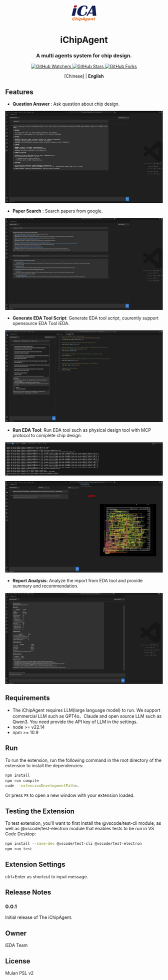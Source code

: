 <div align="center">
<img src="/icon/iCA-wsy.png" width="16%" alt="iChipAgent" />
 <h1>iChipAgent</h1>

<h3> A multi agents system for chip design.</h3>

<p align="center">
    <a title="GitHub Watchers" target="_blank" href="https://github.com/OSCC-Project/iChipAgent/watchers">
        <img alt="GitHub Watchers" src="https://img.shields.io/github/watchers/OSCC-Project/iChipAgent.svg?label=Watchers&style=social" />
    </a>
    <a title="GitHub Stars" target="_blank" href="hhttps://github.com/OSCC-Project/iChipAgent/stargazers">
        <img alt="GitHub Stars" src="https://img.shields.io/github/stars/OSCC-Project/iChipAgent.svg?label=Stars&style=social" />
    </a>
    <a title="GitHub Forks" target="_blank" href="https://github.com/OSCC-Project/iChipAgent/network/members">
        <img alt="GitHub Forks" src="https://img.shields.io/github/forks/OSCC-Project/iChipAgent.svg?label=Forks&style=social" />
    </a>
</p>

[Chinese] | **English**

</div>



## Features

- **Question Answer** : Ask question about chip design.

![QA](./images/QA.png "QA")

- **Paper Search** : Search papers from google.

![PaperSearch](./images/paper-search.png "PaperSearch")

- **Generate EDA Tool Script**: Generate EDA tool script, cuurently support opensource EDA Tool iEDA.

![GenerateScript](./images/generate-script.png "GenerateScript")

- **Run EDA Tool**: Run EDA tool such as physical design tool with MCP protocol to complete chip design.

![RunTool](./images/run-tool.png "RunTool")

![LayoutShow](./images/layout-show.png "LayoutShow")

- **Report Analysis**: Analyze the report from EDA tool and provide summary and recommendation.

![ReportAnalysis](./images/report-analysis.png "ReportAnalysis")



## Requirements

- The iChipAgent requires LLM(large language model) to run. We support commercial LLM such as GPT4o、Claude and open source LLM such as Qwen3. You need provide the API key of LLM in the settings.
- node >= v22.14
- npm >= 10.9

## Run

To run the extension, run the following command in the root directory of the extension to install the dependencies:

```bash
npm install
npm run compile
code --extensionDevelopmentPath=.
```
Or press `F5` to open a new window with your extension loaded.

## Testing the Extension

To test extension, you'll want to first install the @vscode/test-cli module, as well as @vscode/test-electron module that enables tests to be run in VS Code Desktop:

```bash
npm install --save-dev @vscode/test-cli @vscode/test-electron
npm run test
```

## Extension Settings

ctrl+Enter as shortcut to input message.


## Release Notes

### 0.0.1

Initial release of The iChipAgent.

## Owner
iEDA Team

## License
Mulan PSL v2


